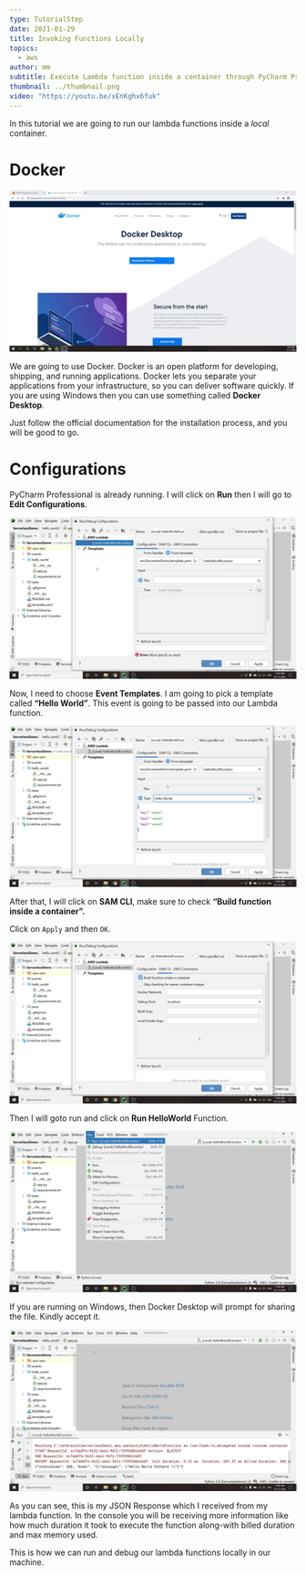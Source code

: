 ```yaml
---
type: TutorialStep
date: 2021-01-29
title: Invoking Functions Locally
topics:
  - aws
author: mm
subtitle: Execute Lambda function inside a container through PyCharm Professional.
thumbnail: ../thumbnail.png
video: "https://youtu.be/xEnKghx6fuk"
---
```


In this tutorial we are going to run our lambda functions inside a _local_ container.

# Docker

![invoke_step_1](steps/step1.png)

We are going to use Docker. Docker is an open platform for developing, shipping, and running applications. Docker lets you separate your applications from your
infrastructure, so you can deliver software quickly. If you are using Windows then you can use something called **Docker Desktop**.

Just follow the official documentation for the installation process, and you will be good to go.

# Configurations

PyCharm Professional is already running. I will click on **Run** then I will go to **Edit Configurations**.

![invoke_step_2](steps/step2.png)

Now, I need to choose **Event Templates**. I am going to pick a template called **“Hello World”**. This event is going to be passed into our Lambda function.

![invoke_step_3](steps/step3.png)

After that, I will click on **SAM CLI**, make sure to check **“Build function inside a container”.**

Click on `Apply` and then `OK`.

![invoke_step_4](steps/step4.png)

Then I will goto run and click on **Run HelloWorld** Function.

![invoke_step_5](steps/step5.png)

If you are running on Windows, then Docker Desktop will prompt for sharing the file. Kindly accept it.

![invoke_step_6](steps/step6.png)

As you can see, this is my JSON Response which I received from my lambda function. In the console you will be receiving more information like how much duration it took to execute the function along-with billed duration and max memory used.

This is how we can run and debug our lambda functions locally in our machine.
